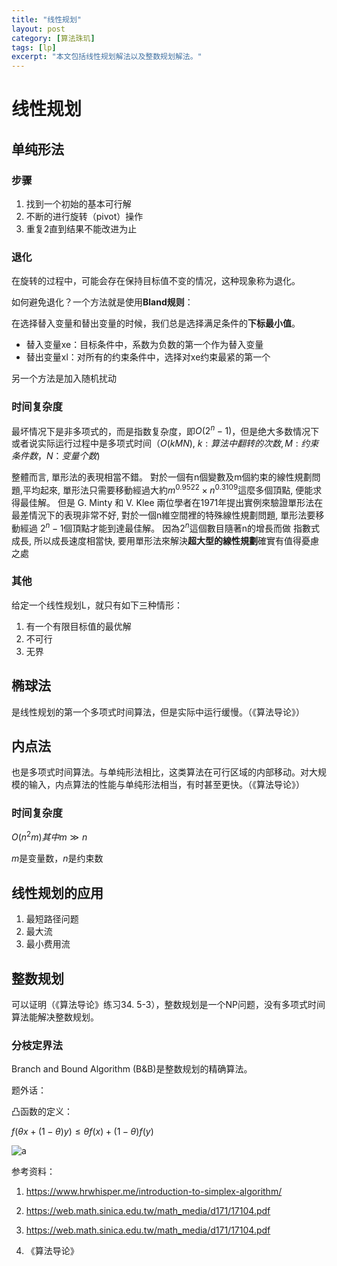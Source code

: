 ```yaml
---
title: "线性规划"
layout: post
category: [算法珠玑]
tags: [lp]
excerpt: "本文包括线性规划解法以及整数规划解法。"
---
```


# 线性规划

## 单纯形法

### 步骤

1. 找到一个初始的基本可行解
2. 不断的进行旋转（pivot）操作
3. 重复2直到结果不能改进为止

### 退化

在旋转的过程中，可能会存在保持目标值不变的情况，这种现象称为退化。

如何避免退化？一个方法就是使用**Bland规则**：

在选择替入变量和替出变量的时候，我们总是选择满足条件的**下标最小值**。

- 替入变量xe：目标条件中，系数为负数的第一个作为替入变量
- 替出变量xl：对所有的约束条件中，选择对xe约束最紧的第一个

另一个方法是加入随机扰动

### 时间复杂度

最坏情况下是非多项式的，而是指数复杂度，即$O(2^n-1)$，但是绝大多数情况下或者说实际运行过程中是多项式时间（$O(kMN)$, $k: 算法中翻转的次数, M: 约束条件数，N：变量个数$)

整體而言, 單形法的表現相當不錯。 對於一個有n個變數及m個約束的線性規劃問題,平均起來, 單形法只需要移動經過大約$m^{0.9522} × n^{0.3109}$這麼多個頂點, 便能求得最佳解。 但是 G. Minty 和 V. Klee 兩位學者在1971年提出實例來驗證單形法在最差情況下的表現非常不好, 對於一個n維空間裡的特殊線性規劃問題, 單形法要移動經過 $2^n −1$個頂點才能到達最佳解。 因為$2^n​$這個數目隨著n的增長而做 指數式成長, 所以成長速度相當快, 要用單形法來解決**超大型的線性規劃**確實有值得憂慮之處

### 其他

给定一个线性规划L，就只有如下三种情形：

1. 有一个有限目标值的最优解
2. 不可行
3. 无界

## 椭球法

是线性规划的第一个多项式时间算法，但是实际中运行缓慢。（《算法导论》）

## 内点法

也是多项式时间算法。与单纯形法相比，这类算法在可行区域的内部移动。对大规模的输入，内点算法的性能与单纯形法相当，有时甚至更快。（《算法导论》）

### 时间复杂度

$O(n^2m)  其中m\gg n$

$m$是变量数，$n$是约束数

## 线性规划的应用

1. 最短路径问题
2. 最大流
3. 最小费用流

## 整数规划

可以证明（《算法导论》练习34. 5-3），整数规划是一个NP问题，没有多项式时间算法能解决整数规划。

### 分枝定界法

Branch and Bound Algorithm (B&B)是整数规划的精确算法。





题外话：

凸函数的定义：

$f(\theta x+(1-\theta)y)\le \theta f(x) + (1-\theta)f(y)$

![a](https://pic3.zhimg.com/80/v2-0c43ad94ba4826a337b23a5ae6b200b2_hd.jpg)

参考资料：

1. https://www.hrwhisper.me/introduction-to-simplex-algorithm/

2. https://web.math.sinica.edu.tw/math_media/d171/17104.pdf
3. https://web.math.sinica.edu.tw/math_media/d171/17104.pdf
4. 《算法导论》